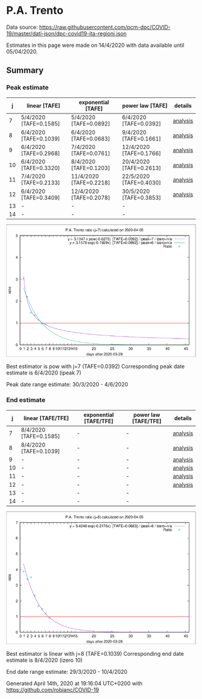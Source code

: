 # P.A. Trento


Data source: https://raw.githubusercontent.com/pcm-dpc/COVID-19/master/dati-json/dpc-covid19-ita-regioni.json

Estimates in this page were made on 14/4/2020 with data available until 05/04/2020.


## Summary 

### Peak estimate 
|j|linear [TAFE]|exponential [TAFE]|power law [TAFE]|details|
|---|----|-----------|---------|-------|
|7|5/4/2020 [TAFE=0.1585]|5/4/2020 [TAFE=0.0892]|6/4/2020 [TAFE=0.0392]|[analysis](COVID-19_p.a._trento_j7_2020-04-05.md)|
|8|6/4/2020 [TAFE=0.1039]|6/4/2020 [TAFE=0.0683]|9/4/2020 [TAFE=0.1661]|[analysis](COVID-19_p.a._trento_j8_2020-04-05.md)|
|9|6/4/2020 [TAFE=0.2968]|7/4/2020 [TAFE=0.0761]|12/4/2020 [TAFE=0.1766]|[analysis](COVID-19_p.a._trento_j9_2020-04-05.md)|
|10|6/4/2020 [TAFE=0.3320]|8/4/2020 [TAFE=0.1203]|20/4/2020 [TAFE=0.2613]|[analysis](COVID-19_p.a._trento_j10_2020-04-05.md)|
|11|7/4/2020 [TAFE=0.2133]|11/4/2020 [TAFE=0.2218]|22/5/2020 [TAFE=0.4030]|[analysis](COVID-19_p.a._trento_j11_2020-04-05.md)|
|12|6/4/2020 [TAFE=0.3409]|12/4/2020 [TAFE=0.2078]|30/5/2020 [TAFE=0.3853]|[analysis](COVID-19_p.a._trento_j12_2020-04-05.md)|
|13|-|-|-||
|14|-|-|-||

![best peak estimate](COVID-19_p.a._trento_j7_2020-04-05.png)

Best estimator is pow with j=7 (TAFE=0.0392)
Corresponding peak date estimate is 6/4/2020 (ipeak 7)


Peak date range estimate: 30/3/2020 - 4/6/2020

### End estimate 
|j|linear [TAFE/TFE]|exponential [TAFE/TFE]|power law [TAFE/TFE]|details|
|---|----|-----------|---------|-------|
|7|8/4/2020 [TAFE=0.1585]|-|-|[analysis](COVID-19_p.a._trento_j7_2020-04-05.md)|
|8|8/4/2020 [TAFE=0.1039]|-|-|[analysis](COVID-19_p.a._trento_j8_2020-04-05.md)|
|9|-|-|-|[analysis](COVID-19_p.a._trento_j9_2020-04-05.md)|
|10|-|-|-|[analysis](COVID-19_p.a._trento_j10_2020-04-05.md)|
|11|-|-|-|[analysis](COVID-19_p.a._trento_j11_2020-04-05.md)|
|12|-|-|-|[analysis](COVID-19_p.a._trento_j12_2020-04-05.md)|
|13|-|-|-||
|14|-|-|-||

![best zero estimate](COVID-19_p.a._trento_j8_2020-04-05.png)

Best estimator is linear with j=8 (TAFE=0.1039)
Corresponding end date estimate is 8/4/2020 (izero 10)


End date range estimate: 29/3/2020 - 10/4/2020

Generated April 14th, 2020 at 19:16:04 UTC+0200 with https://github.com/robianc/COVID-19
